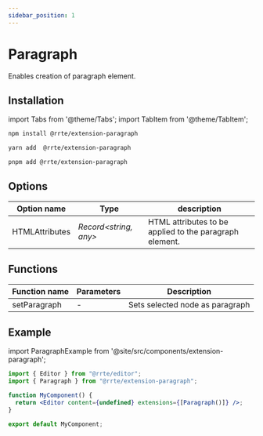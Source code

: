 ```yaml
---
sidebar_position: 1
---
```


# Paragraph

Enables creation of paragraph element.

## Installation

import Tabs from '@theme/Tabs';
import TabItem from '@theme/TabItem';

<Tabs>
  <TabItem value="npm" label="npm" default>

```bash
npm install @rrte/extension-paragraph
```

  </TabItem>
  <TabItem value="yarn" label="yarn">

```bash
yarn add  @rrte/extension-paragraph
```

  </TabItem>
  <TabItem value="pnpm" label="pnpm">

```bash
pnpm add @rrte/extension-paragraph
```

  </TabItem>
</Tabs>

## Options

| Option name    | Type                  | description                                             |
| -------------- | --------------------- | ------------------------------------------------------- |
| HTMLAttributes | _Record<string, any>_ | HTML attributes to be applied to the paragraph element. |

## Functions

| Function name | Parameters | Description                     |
| ------------- | ---------- | ------------------------------- |
| setParagraph  | -          | Sets selected node as paragraph |

## Example

import ParagraphExample from '@site/src/components/extension-paragraph';

```jsx
import { Editor } from "@rrte/editor";
import { Paragraph } from "@rrte/extension-paragraph";

function MyComponent() {
  return <Editor content={undefined} extensions={[Paragraph()]} />;
}

export default MyComponent;
```

<ParagraphExample />
